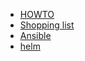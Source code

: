 - [HOWTO](./howto.md)
- [Shopping list](./shopping-list.md)
- [Ansible](../ansible/README.md)
- [helm](../helm/README.md)
